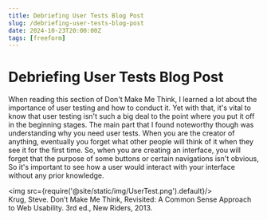 ```yaml
---
title: Debriefing User Tests Blog Post
slug: /debriefing-user-tests-blog-post
date: 2024-10-23T20:00:00Z
tags: [freeform]
---
```


# Debriefing User Tests Blog Post
When reading this section of Don't Make Me Think, I learned a lot about the importance of user testing and how to conduct it. Yet with that, it's vital to know that user testing isn't such a big deal to the point where you put it off in the beginning stages. The main part that I found noteworthy though was understanding why you need user tests. When you are the creator of anything, eventually you forget what other people will think of it when they see it for the first time. So, when you are creating an interface, you will forget that the purpose of some buttons or certain navigations isn't obvious, So it's important to see how a user would interact with your interface without any prior knowledge.

<img src={require('@site/static/img/UserTest.png').default}/> 
\
Krug, Steve. Don’t Make Me Think, Revisited: A Common Sense Approach to Web Usability. 3rd ed., New Riders, 2013. 